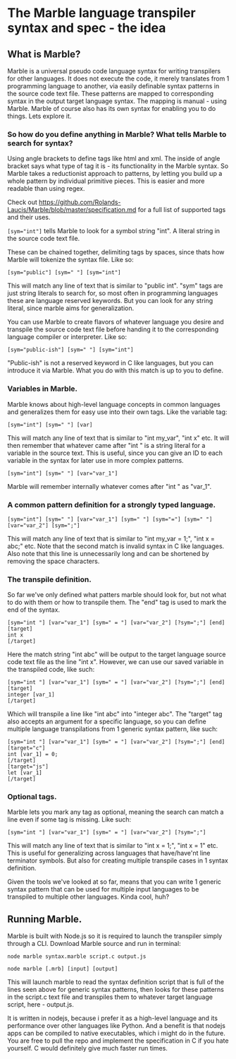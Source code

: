# The Marble language transpiler syntax and spec - the idea

## What is Marble?
Marble is a universal pseudo code language syntax for writing transpilers for other languages. It does not execute the code, it merely translates from 1 programming language to another, via easily definable syntax patterns in the source code text file. These patterns are mapped to corresponding syntax in the output target language syntax. The mapping is manual - using Marble. Marble of course also has its own syntax for enabling you to do things. Lets explore it.

### So how do you define anything in Marble? What tells Marble to search for syntax?

Using angle brackets to define tags like html and xml. The inside of angle bracket says what type of tag it is - its functionality in the Marble syntax.
So Marble takes a reductionist approach to patterns, by letting you build up a whole pattern by individual primitive pieces. This is easier and more readable than using regex.

Check out https://github.com/Rolands-Laucis/Marble/blob/master/specification.md for a full list of supported tags and their uses.

``[sym="int"]`` tells Marble to look for a symbol string "int". A literal string in the source code text file.

These can be chained together, delimiting tags by spaces, since thats how Marble will tokenize the syntax file. Like so:

``[sym="public"] [sym=" "] [sym="int"]``

This will match any line of text that is similar to "public int". "sym" tags are just string literals to search for, so most often in programming languages these are language reserved keywords. But you can look for any string literal, since marble aims for generalization.

You can use Marble to create flavors of whatever language you desire and transpile the source code text file before handing it to the corresponding language compiler or interpreter. Like so:

``[sym="public-ish"] [sym=" "] [sym="int"]``

"Public-ish" is not a reserved keyword in C like languages, but you can introduce it via Marble. What you do with this match is up to you to define. 

### Variables in Marble.

Marble knows about high-level language concepts in common languages and generalizes them for easy use into their own tags. Like the variable tag:

``[sym="int"] [sym=" "] [var]``

This will match any line of text that is similar to "int my_var", "int x" etc. It will then remember that whatever came after "int " is a string literal for a variable in the source text. This is useful, since you can give an ID to each variable in the syntax for later use in more complex patterns.

``[sym="int"] [sym=" "] [var="var_1"]``

Marble will remember internally whatever comes after "int " as "var_1".

### A common pattern definition for a strongly typed language.

``[sym="int"] [sym=" "] [var="var_1"] [sym=" "] [sym="="] [sym=" "] [var="var_2"] [sym=";"]``

This will match any line of text that is similar to "int my_var = 1;", "int x = abc;" etc. Note that the second match is invalid syntax in C like languages. Also note that this line is unnecessarily long and can be shortened by removing the space characters.

### The transpile definition.

So far we've only defined what patters marble should look for, but not what to do with them or how to transpile them. The "end" tag is used to mark the end of the syntax.
```
[sym="int "] [var="var_1"] [sym=" = "] [var="var_2"] [?sym=";"] [end]
[target]
int x
[/target]
```

Here the match string "int abc" will be output to the target language source code text file as the line "int x". However, we can use our saved variable in the transpiled code, like such:

```
[sym="int "] [var="var_1"] [sym=" = "] [var="var_2"] [?sym=";"] [end]
[target]
integer [var_1]
[/target]
```

Which will transpile a line like "int abc" into "integer abc". The "target" tag also accepts an argument for a specific language, so you can define multiple language transpilations from 1 generic syntax pattern, like such:

```
[sym="int "] [var="var_1"] [sym=" = "] [var="var_2"] [?sym=";"] [end]
[target="c"]
int [var_1] = 0;
[/target]
[target="js"]
let [var_1]
[/target]
```

### Optional tags.

Marble lets you mark any tag as optional, meaning the search can match a line even if some tag is missing. Like such:

``[sym="int "] [var="var_1"] [sym=" = "] [var="var_2"] [?sym=";"]``

This will match any line of text that is similar to "int x = 1;", "int x = 1" etc. This is useful for generalizing across languages that have/have'nt line terminator symbols. But also for creating multiple transpile cases in 1 syntax definition.

Given the tools we've looked at so far, means that you can write 1 generic syntax pattern that can be used for multiple input languages to be transpiled to multiple other languages. Kinda cool, huh?

## Running Marble.

Marble is built with Node.js so it is required to launch the transpiler simply through a CLI. Download Marble source and run in terminal:

``node marble syntax.marble script.c output.js``

``node marble [.mrb] [input] [output]``

This will launch marble to read the syntax definition script that is full of the lines seen above for generic syntax patterns, then looks for these patterns in the script.c text file and transpiles them to whatever target language script, here - output.js. 

It is written in nodejs, because i prefer it as a high-level language and its performance over other languages like Python. And a benefit is that nodejs apps can be compiled to native executables, which i might do in the future. You are free to pull the repo and implement the specification in C if you hate yourself. C would definitely give much faster run times.